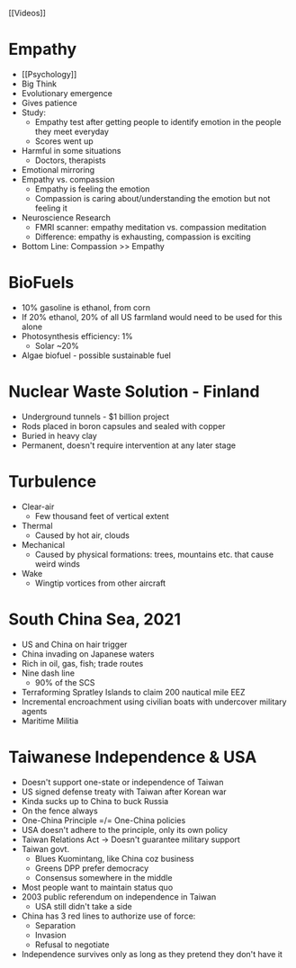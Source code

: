 [[Videos]]
# Empathy
- [[Psychology]]
- Big Think
- Evolutionary emergence
- Gives patience
- Study:
	- Empathy test after getting people to identify emotion in the people they meet everyday
	- Scores went up
- Harmful in some situations
	- Doctors, therapists
- Emotional mirroring
- Empathy vs. compassion
	- Empathy is feeling the emotion
	- Compassion is caring about/understanding the emotion but not feeling it
- Neuroscience Research
	- FMRI scanner: empathy meditation vs. compassion meditation
	- Difference: empathy is exhausting, compassion is exciting
- Bottom Line: Compassion >> Empathy

# BioFuels
- 10% gasoline is ethanol, from corn
- If 20% ethanol, 20% of all US farmland would need to be used for this alone
- Photosynthesis efficiency: 1%
	- Solar ~20%
- Algae biofuel - possible sustainable fuel

# Nuclear Waste Solution - Finland
- Underground tunnels - $1 billion project
- Rods placed in boron capsules and sealed with copper
- Buried in heavy clay
- Permanent, doesn't require intervention at any later stage

# Turbulence
- Clear-air
	- Few thousand feet of vertical extent
- Thermal
	- Caused by hot air, clouds
- Mechanical
	- Caused by physical formations: trees, mountains etc. that cause weird winds
- Wake
	- Wingtip vortices from other aircraft

# South China Sea, 2021
- US and China on hair trigger
- China invading on Japanese waters
- Rich in oil, gas, fish; trade routes
- Nine dash line
	- 90% of the SCS
- Terraforming Spratley Islands to claim 200 nautical mile EEZ
- Incremental encroachment using civilian boats with undercover military agents
- Maritime Militia

# Taiwanese Independence & USA
- Doesn't support one-state or independence of Taiwan
- US signed defense treaty with Taiwan after Korean war
- Kinda sucks up to China to buck Russia
- On the fence always
- One-China Principle =/= One-China policies
- USA doesn't adhere to the principle, only its own policy
- Taiwan Relations Act -> Doesn't guarantee military support
- Taiwan govt. 
	- Blues Kuomintang, like China coz business
	- Greens DPP prefer democracy
	- Consensus somewhere in the middle
- Most people want to maintain status quo
- 2003 public referendum on independence in Taiwan
	- USA still didn't take a side
- China has 3 red lines to authorize use of force:
	- Separation
	- Invasion
	- Refusal to negotiate
- Independence survives only as long as they pretend they don't have it